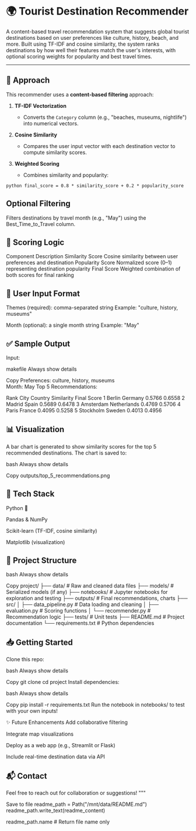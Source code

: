 # 🌍 Tourist Destination Recommender

A content-based travel recommendation system that suggests global tourist destinations based on user preferences like culture, history, beach, and more. Built using TF-IDF and cosine similarity, the system ranks destinations by how well their features match the user's interests, with optional scoring weights for popularity and best travel times.

---

## 📌 Approach

This recommender uses a **content-based filtering** approach:

1. **TF-IDF Vectorization**  
   - Converts the `Category` column (e.g., "beaches, museums, nightlife") into numerical vectors.

2. **Cosine Similarity**  
   - Compares the user input vector with each destination vector to compute similarity scores.

3. **Weighted Scoring**  
   - Combines similarity and popularity:

```python final_score = 0.8 * similarity_score + 0.2 * popularity_score ```

## Optional Filtering

Filters destinations by travel month (e.g., "May") using the Best_Time_to_Travel column.

## 🧠 Scoring Logic
Component	Description
Similarity Score	Cosine similarity between user preferences and destination
Popularity Score	Normalized score (0–1) representing destination popularity
Final Score	Weighted combination of both scores for final ranking

## 🎯 User Input Format
Themes (required): comma-separated string
Example: "culture, history, museums"

Month (optional): a single month string
Example: "May"

## ✅ Sample Output
Input:

makefile
Always show details

Copy
Preferences: culture, history, museums  
Month: May
Top 5 Recommendations:

Rank	City	Country	Similarity	Final Score
1	Berlin	Germany	0.5766	0.6558
2	Madrid	Spain	0.5689	0.6478
3	Amsterdam	Netherlands	0.4769	0.5706
4	Paris	France	0.4095	0.5258
5	Stockholm	Sweden	0.4013	0.4956

## 📊 Visualization
A bar chart is generated to show similarity scores for the top 5 recommended destinations. The chart is saved to:

bash
Always show details

Copy
outputs/top_5_recommendations.png
## 🧰 Tech Stack
Python 🐍

Pandas & NumPy

Scikit-learn (TF-IDF, cosine similarity)

Matplotlib (visualization)

## 📂 Project Structure
bash
Always show details

Copy
project/
├── data/                     # Raw and cleaned data files
├── models/                   # Serialized models (if any)
├── notebooks/                # Jupyter notebooks for exploration and testing
├── outputs/                  # Final recommendations, charts
├── src/
│   ├── data_pipeline.py      # Data loading and cleaning
│   ├── evaluation.py         # Scoring functions
│   └── recommender.py        # Recommendation logic
├── tests/                    # Unit tests
├── README.md                 # Project documentation
└── requirements.txt          # Python dependencies

## 📥 Getting Started
Clone this repo:

bash
Always show details

Copy
git clone <repo-url>
cd project
Install dependencies:

bash
Always show details

Copy
pip install -r requirements.txt
Run the notebook in notebooks/ to test with your own inputs!

✨ Future Enhancements
Add collaborative filtering

Integrate map visualizations

Deploy as a web app (e.g., Streamlit or Flask)

Include real-time destination data via API

##  📬 Contact
Feel free to reach out for collaboration or suggestions!
"""

Save to file
readme_path = Path("/mnt/data/README.md")
readme_path.write_text(readme_content)

readme_path.name # Return file name only